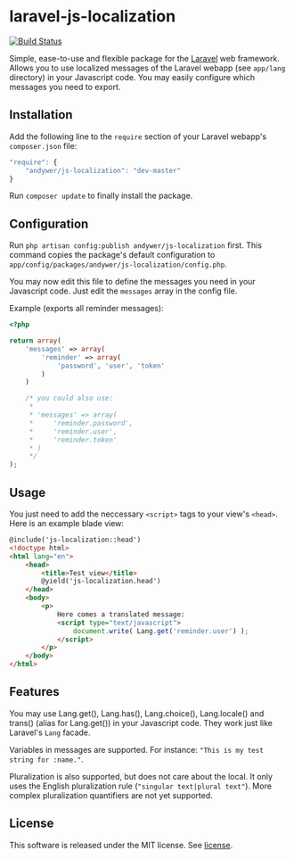laravel-js-localization
=======================

[![Build Status](https://travis-ci.org/andywer/laravel-js-localization.png?branch=master)](https://travis-ci.org/andywer/laravel-js-localization)


Simple, ease-to-use and flexible package for the [Laravel](http://laravel.com/) web framework. Allows you to use localized messages of the Laravel webapp (see `app/lang` directory) in your Javascript code. You may easily configure which messages you need to export.

Installation
------------

Add the following line to the `require` section of your Laravel webapp's `composer.json` file:

```javascript
"require": {
    "andywer/js-localization": "dev-master"
}
```

Run `composer update` to finally install the package.


Configuration
-------------

Run `php artisan config:publish andywer/js-localization` first. This command copies the package's default configuration to `app/config/packages/andywer/js-localization/config.php`.

You may now edit this file to define the messages you need in your Javascript code. Just edit the `messages` array in the config file.

Example (exports all reminder messages):

```php
<?php

return array(
    'messages' => array(
        'reminder' => array(
            'password', 'user', 'token'
        )
    )

    /* you could also use:
     *
     * 'messages' => array(
     *     'reminder.password',
     *     'reminder.user',
     *     'reminder.token'
     * )
     */
);
```


Usage
-----

You just need to add the neccessary `<script>` tags to your view's `<head>`. Here is an example blade view:

```html
@include('js-localization::head')
<!doctype html>
<html lang="en">
    <head>
        <title>Test view</title>
        @yield('js-localization.head')
    </head>
    <body>
        <p>
            Here comes a translated message:
            <script type="text/javascript">
                document.write( Lang.get('reminder.user') );
            </script>
        </p>
    </body>
</html>
```

Features
--------

You may use Lang.get(), Lang.has(), Lang.choice(), Lang.locale() and trans() (alias for Lang.get()) in your Javascript code. They work just like Laravel's `Lang` facade.

Variables in messages are supported. For instance: `"This is my test string for :name."`.

Pluralization is also supported, but does not care about the local. It only uses the English pluralization rule (`"singular text|plural text"`). More complex pluralization quantifiers are not yet supported.


License
-------

This software is released under the MIT license. See [license](https://raw.github.com/andywer/laravel-js-localization/master/LICENSE).
